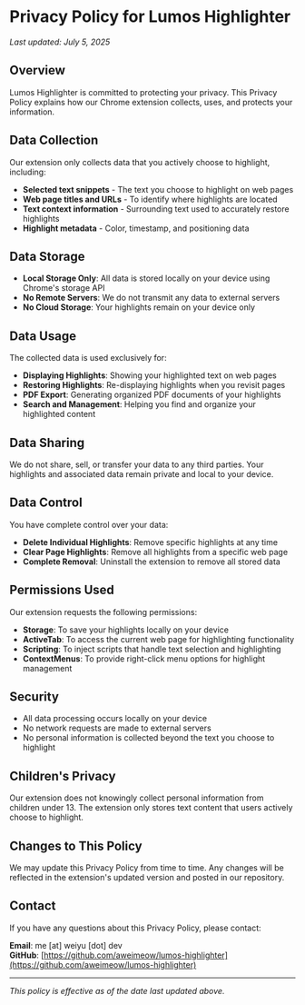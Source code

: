 # Privacy Policy for Lumos Highlighter

*Last updated: July 5, 2025*

## Overview

Lumos Highlighter is committed to protecting your privacy. This Privacy Policy explains how our Chrome extension collects, uses, and protects your information.

## Data Collection

Our extension only collects data that you actively choose to highlight, including:

- **Selected text snippets** - The text you choose to highlight on web pages
- **Web page titles and URLs** - To identify where highlights are located
- **Text context information** - Surrounding text used to accurately restore highlights
- **Highlight metadata** - Color, timestamp, and positioning data

## Data Storage

- **Local Storage Only**: All data is stored locally on your device using Chrome's storage API
- **No Remote Servers**: We do not transmit any data to external servers
- **No Cloud Storage**: Your highlights remain on your device only

## Data Usage

The collected data is used exclusively for:

- **Displaying Highlights**: Showing your highlighted text on web pages
- **Restoring Highlights**: Re-displaying highlights when you revisit pages
- **PDF Export**: Generating organized PDF documents of your highlights
- **Search and Management**: Helping you find and organize your highlighted content

## Data Sharing

We do not share, sell, or transfer your data to any third parties. Your highlights and associated data remain private and local to your device.

## Data Control

You have complete control over your data:

- **Delete Individual Highlights**: Remove specific highlights at any time
- **Clear Page Highlights**: Remove all highlights from a specific web page
- **Complete Removal**: Uninstall the extension to remove all stored data

## Permissions Used

Our extension requests the following permissions:

- **Storage**: To save your highlights locally on your device
- **ActiveTab**: To access the current web page for highlighting functionality
- **Scripting**: To inject scripts that handle text selection and highlighting
- **ContextMenus**: To provide right-click menu options for highlight management

## Security

- All data processing occurs locally on your device
- No network requests are made to external servers
- No personal information is collected beyond the text you choose to highlight

## Children's Privacy

Our extension does not knowingly collect personal information from children under 13. The extension only stores text content that users actively choose to highlight.

## Changes to This Policy

We may update this Privacy Policy from time to time. Any changes will be reflected in the extension's updated version and posted in our repository.

## Contact

If you have any questions about this Privacy Policy, please contact:

**Email**: me [at] weiyu [dot] dev  
**GitHub**: [https://github.com/aweimeow/lumos-highlighter](https://github.com/aweimeow/lumos-highlighter)

---

*This policy is effective as of the date last updated above.*
